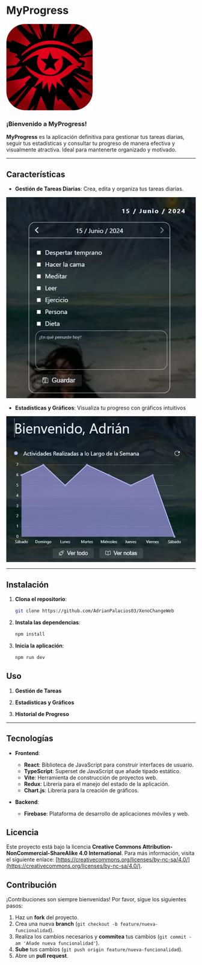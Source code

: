 # MyProgress

![MyProgress Logo](./public/medium.png)  

### ¡Bienvenido a **MyProgress**!

**MyProgress** es la aplicación definitiva para gestionar tus tareas diarias, seguir tus estadísticas y consultar tu progreso de manera efectiva y visualmente atractiva. Ideal para mantenerte organizado y motivado.

---

## Características

- **Gestión de Tareas Diarias**: Crea, edita y organiza tus tareas diarias.

![Screenshot de la gestión de tareas](./public/readme/mp1.png)  
- **Estadísticas y Gráficos**: Visualiza tu progreso con gráficos intuitivos

![Screenshot de la gestión de tareas](./public/readme/mp2.png)  

---

## Instalación

1. **Clona el repositorio**:
   ```sh
   git clone https://github.com/AdrianPalacios03/XenoChangeWeb
   ```
2. **Instala las dependencias**:
   ```sh
   npm install
   ```
3. **Inicia la aplicación**:
   ```sh
   npm run dev
   ```

## Uso
1. **Gestión de Tareas**

2. **Estadísticas y Gráficos**

3. **Historial de Progreso**

---

## Tecnologías

- **Frontend**:
  - **React**: Biblioteca de JavaScript para construir interfaces de usuario.
  - **TypeScript**: Superset de JavaScript que añade tipado estático.
  - **Vite**: Herramienta de construcción de proyectos web.
  - **Redux**: Librería para el manejo del estado de la aplicación.
   - **Chart.js**: Librería para la creación de gráficos.

- **Backend**:
   - **Firebase**: Plataforma de desarrollo de aplicaciones móviles y web.

## Licencia
Este proyecto está bajo la licencia **Creative Commons Attribution-NonCommercial-ShareAlike 4.0 International**. Para más información, visita el siguiente enlace: [https://creativecommons.org/licenses/by-nc-sa/4.0/](https://creativecommons.org/licenses/by-nc-sa/4.0/).

## Contribución

¡Contribuciones son siempre bienvenidas! Por favor, sigue los siguientes pasos:

1. Haz un **fork** del proyecto.
2. Crea una nueva **branch** (`git checkout -b feature/nueva-funcionalidad`).
3. Realiza los cambios necesarios y **commitea** tus cambios (`git commit -am 'Añade nueva funcionalidad'`).
4. **Sube** tus cambios (`git push origin feature/nueva-funcionalidad`).
5. Abre un **pull request**.